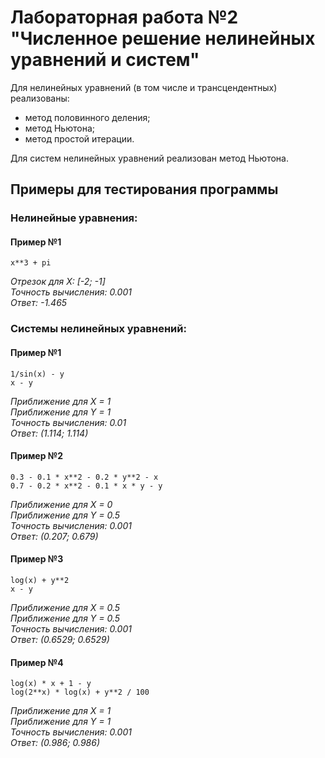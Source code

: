 # Лабораторная работа №2 "Численное решение нелинейных уравнений и систем"

Для нелинейных уравнений (в том числе и трансцендентных) реализованы:
- метод половинного деления;
- метод Ньютона;
- метод простой итерации.

Для систем нелинейных уравнений реализован метод Ньютона.

## Примеры для тестирования программы

### Нелинейные уравнения:

#### Пример №1

```
x**3 + pi
```
*Отрезок для X: [-2; -1] \
Точность вычисления: 0.001 \
Ответ: -1.465*

### Системы нелинейных уравнений:

#### Пример №1

  ```
  1/sin(x) - y
  x - y
  ```
  *Приближение для X = 1* \
  *Приближение для Y = 1* \
  *Точность вычисления: 0.01* \
  *Ответ: (1.114; 1.114)*
 
#### Пример №2
  
  ```
  0.3 - 0.1 * x**2 - 0.2 * y**2 - x
  0.7 - 0.2 * x**2 - 0.1 * x * y - y
  ```
  *Приближение для X = 0* \
  *Приближение для Y = 0.5* \
  *Точность вычисления: 0.001* \
  *Ответ: (0.207; 0.679)*
  
#### Пример №3
  
  ```
  log(x) + y**2
  x - y
  ```
  *Приближение для X = 0.5* \
  *Приближение для Y = 0.5* \
  *Точность вычисления: 0.001* \
  *Ответ: (0.6529; 0.6529)*
  
#### Пример №4
  
   ```
  log(x) * x + 1 - y
  log(2**x) * log(x) + y**2 / 100
  ```
  *Приближение для X = 1* \
  *Приближение для Y = 1* \
  *Точность вычисления: 0.001* \
  *Ответ: (0.986; 0.986)*
